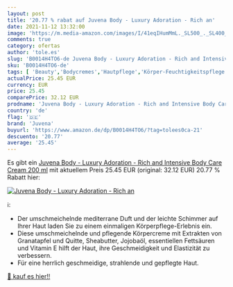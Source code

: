 ```yaml
---
layout: post
title: '20.77 % rabat auf Juvena Body - Luxury Adoration - Rich an'
date: 2021-11-12 13:32:00
image: 'https://m.media-amazon.com/images/I/41eqIHumMmL._SL500_._SL400_.jpg'
comments: true
category: ofertas
author: 'tole.es'
slug: 'B0014H4TO6-de Juvena Body - Luxury Adoration - Rich and Intensive Body...'
sku: 'B0014H4TO6-de'
tags: [ 'Beauty','Bodycremes','Hautpflege','Körper-Feuchtigkeitspflege','Körperpflege','juvena', ]
actualPrice: 25.45 EUR
currency: EUR
price: 25.45
comparePrice: 32.12 EUR
prodname: 'Juvena Body - Luxury Adoration - Rich and Intensive Body Care Cream  200 ml'
country: 'de'
flag: '🇩🇪'
brand: 'Juvena'
buyurl: 'https://www.amazon.de/dp/B0014H4TO6/?tag=tolees0ca-21'
descuento: '20.77'
average: '25.45'
---
```


Es gibt ein [Juvena Body - Luxury Adoration - Rich and Intensive Body Care Cream  200 ml](https://www.amazon.de/dp/B0014H4TO6/?tag=tolees0ca-21) mit aktuellem Preis 25.45 EUR (original: 32.12 EUR) 20.77 % Rabatt hier:

[![Juvena Body - Luxury Adoration - Rich an](https://m.media-amazon.com/images/I/41eqIHumMmL._SL500_._SL400_.jpg)](https://www.amazon.de/dp/B0014H4TO6/?tag=tolees0ca-21)

ℹ️:

- Der umschmeichelnde mediterrane Duft und der leichte Schimmer auf Ihrer Haut laden Sie zu einem einmaligen Körperpflege-Erlebnis ein.
- Diese umschmeichelnde und pflegende Körpercreme mit Extrakten von Granatapfel und Quitte, Sheabutter, Jojobaöl, essentiellen Fettsäuren und Vitamin E hilft der Haut, ihre Geschmeidigkeit und Elastizität zu verbessern.
- Für eine herrlich geschmeidige, strahlende und gepflegte Haut.

[🛒 kauf es hier!!](https://www.amazon.de/dp/B0014H4TO6/?tag=tolees0ca-21)
